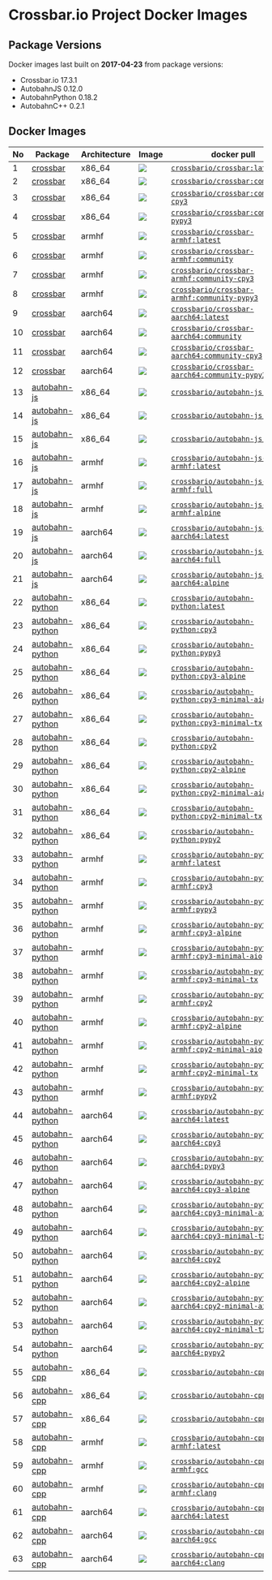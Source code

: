 # Crossbar.io Project Docker Images
## Package Versions

Docker images last built on **2017-04-23** from package versions:

* Crossbar.io 17.3.1
* AutobahnJS 0.12.0
* AutobahnPython 0.18.2
* AutobahnC++ 0.2.1

## Docker Images

No | Package | Architecture | Image | docker pull
---|---|---|---|---
1 | [crossbar](https://github.com/crossbario/crossbar) | x86_64 | [![](https://images.microbadger.com/badges/image/crossbario/autobahn-python-aarch64:cpy3-minimal-tx-0.18.2.svg)](https://microbadger.com/images/crossbario/autobahn-python-aarch64:cpy3-minimal-tx-0.18.2 "Metadata") | [`crossbario/crossbar:latest`](https://github.com/crossbario/crossbar-docker/blob/master/crossbar/x86_64/Dockerfile.latest)
2 | [crossbar](https://github.com/crossbario/crossbar) | x86_64 | [![](https://images.microbadger.com/badges/image/crossbario/autobahn-python-aarch64:cpy3-minimal-tx-0.18.2.svg)](https://microbadger.com/images/crossbario/autobahn-python-aarch64:cpy3-minimal-tx-0.18.2 "Metadata") | [`crossbario/crossbar:community`](https://github.com/crossbario/crossbar-docker/blob/master/crossbar/x86_64/Dockerfile.community)
3 | [crossbar](https://github.com/crossbario/crossbar) | x86_64 | [![](https://images.microbadger.com/badges/image/crossbario/autobahn-python-aarch64:cpy3-minimal-tx-0.18.2.svg)](https://microbadger.com/images/crossbario/autobahn-python-aarch64:cpy3-minimal-tx-0.18.2 "Metadata") | [`crossbario/crossbar:community-cpy3`](https://github.com/crossbario/crossbar-docker/blob/master/crossbar/x86_64/Dockerfile.community-cpy3)
4 | [crossbar](https://github.com/crossbario/crossbar) | x86_64 | [![](https://images.microbadger.com/badges/image/crossbario/autobahn-python-aarch64:cpy3-minimal-tx-0.18.2.svg)](https://microbadger.com/images/crossbario/autobahn-python-aarch64:cpy3-minimal-tx-0.18.2 "Metadata") | [`crossbario/crossbar:community-pypy3`](https://github.com/crossbario/crossbar-docker/blob/master/crossbar/x86_64/Dockerfile.community-pypy3)
5 | [crossbar](https://github.com/crossbario/crossbar) | armhf | [![](https://images.microbadger.com/badges/image/crossbario/autobahn-python-aarch64:cpy3-minimal-tx-0.18.2.svg)](https://microbadger.com/images/crossbario/autobahn-python-aarch64:cpy3-minimal-tx-0.18.2 "Metadata") | [`crossbario/crossbar-armhf:latest`](https://github.com/crossbario/crossbar-docker/blob/master/crossbar/armhf/Dockerfile.latest)
6 | [crossbar](https://github.com/crossbario/crossbar) | armhf | [![](https://images.microbadger.com/badges/image/crossbario/autobahn-python-aarch64:cpy3-minimal-tx-0.18.2.svg)](https://microbadger.com/images/crossbario/autobahn-python-aarch64:cpy3-minimal-tx-0.18.2 "Metadata") | [`crossbario/crossbar-armhf:community`](https://github.com/crossbario/crossbar-docker/blob/master/crossbar/armhf/Dockerfile.community)
7 | [crossbar](https://github.com/crossbario/crossbar) | armhf | [![](https://images.microbadger.com/badges/image/crossbario/autobahn-python-aarch64:cpy3-minimal-tx-0.18.2.svg)](https://microbadger.com/images/crossbario/autobahn-python-aarch64:cpy3-minimal-tx-0.18.2 "Metadata") | [`crossbario/crossbar-armhf:community-cpy3`](https://github.com/crossbario/crossbar-docker/blob/master/crossbar/armhf/Dockerfile.community-cpy3)
8 | [crossbar](https://github.com/crossbario/crossbar) | armhf | [![](https://images.microbadger.com/badges/image/crossbario/autobahn-python-aarch64:cpy3-minimal-tx-0.18.2.svg)](https://microbadger.com/images/crossbario/autobahn-python-aarch64:cpy3-minimal-tx-0.18.2 "Metadata") | [`crossbario/crossbar-armhf:community-pypy3`](https://github.com/crossbario/crossbar-docker/blob/master/crossbar/armhf/Dockerfile.community-pypy3)
9 | [crossbar](https://github.com/crossbario/crossbar) | aarch64 | [![](https://images.microbadger.com/badges/image/crossbario/autobahn-python-aarch64:cpy3-minimal-tx-0.18.2.svg)](https://microbadger.com/images/crossbario/autobahn-python-aarch64:cpy3-minimal-tx-0.18.2 "Metadata") | [`crossbario/crossbar-aarch64:latest`](https://github.com/crossbario/crossbar-docker/blob/master/crossbar/aarch64/Dockerfile.latest)
10 | [crossbar](https://github.com/crossbario/crossbar) | aarch64 | [![](https://images.microbadger.com/badges/image/crossbario/autobahn-python-aarch64:cpy3-minimal-tx-0.18.2.svg)](https://microbadger.com/images/crossbario/autobahn-python-aarch64:cpy3-minimal-tx-0.18.2 "Metadata") | [`crossbario/crossbar-aarch64:community`](https://github.com/crossbario/crossbar-docker/blob/master/crossbar/aarch64/Dockerfile.community)
11 | [crossbar](https://github.com/crossbario/crossbar) | aarch64 | [![](https://images.microbadger.com/badges/image/crossbario/autobahn-python-aarch64:cpy3-minimal-tx-0.18.2.svg)](https://microbadger.com/images/crossbario/autobahn-python-aarch64:cpy3-minimal-tx-0.18.2 "Metadata") | [`crossbario/crossbar-aarch64:community-cpy3`](https://github.com/crossbario/crossbar-docker/blob/master/crossbar/aarch64/Dockerfile.community-cpy3)
12 | [crossbar](https://github.com/crossbario/crossbar) | aarch64 | [![](https://images.microbadger.com/badges/image/crossbario/autobahn-python-aarch64:cpy3-minimal-tx-0.18.2.svg)](https://microbadger.com/images/crossbario/autobahn-python-aarch64:cpy3-minimal-tx-0.18.2 "Metadata") | [`crossbario/crossbar-aarch64:community-pypy3`](https://github.com/crossbario/crossbar-docker/blob/master/crossbar/aarch64/Dockerfile.community-pypy3)
13 | [autobahn-js](https://github.com/crossbario/autobahn-js) | x86_64 | [![](https://images.microbadger.com/badges/image/crossbario/autobahn-python-aarch64:cpy3-minimal-tx-0.18.2.svg)](https://microbadger.com/images/crossbario/autobahn-python-aarch64:cpy3-minimal-tx-0.18.2 "Metadata") | [`crossbario/autobahn-js:latest`](https://github.com/crossbario/crossbar-docker/blob/master/autobahn-js/x86_64/Dockerfile.latest)
14 | [autobahn-js](https://github.com/crossbario/autobahn-js) | x86_64 | [![](https://images.microbadger.com/badges/image/crossbario/autobahn-python-aarch64:cpy3-minimal-tx-0.18.2.svg)](https://microbadger.com/images/crossbario/autobahn-python-aarch64:cpy3-minimal-tx-0.18.2 "Metadata") | [`crossbario/autobahn-js:full`](https://github.com/crossbario/crossbar-docker/blob/master/autobahn-js/x86_64/Dockerfile.full)
15 | [autobahn-js](https://github.com/crossbario/autobahn-js) | x86_64 | [![](https://images.microbadger.com/badges/image/crossbario/autobahn-python-aarch64:cpy3-minimal-tx-0.18.2.svg)](https://microbadger.com/images/crossbario/autobahn-python-aarch64:cpy3-minimal-tx-0.18.2 "Metadata") | [`crossbario/autobahn-js:alpine`](https://github.com/crossbario/crossbar-docker/blob/master/autobahn-js/x86_64/Dockerfile.alpine)
16 | [autobahn-js](https://github.com/crossbario/autobahn-js) | armhf | [![](https://images.microbadger.com/badges/image/crossbario/autobahn-python-aarch64:cpy3-minimal-tx-0.18.2.svg)](https://microbadger.com/images/crossbario/autobahn-python-aarch64:cpy3-minimal-tx-0.18.2 "Metadata") | [`crossbario/autobahn-js-armhf:latest`](https://github.com/crossbario/crossbar-docker/blob/master/autobahn-js/armhf/Dockerfile.latest)
17 | [autobahn-js](https://github.com/crossbario/autobahn-js) | armhf | [![](https://images.microbadger.com/badges/image/crossbario/autobahn-python-aarch64:cpy3-minimal-tx-0.18.2.svg)](https://microbadger.com/images/crossbario/autobahn-python-aarch64:cpy3-minimal-tx-0.18.2 "Metadata") | [`crossbario/autobahn-js-armhf:full`](https://github.com/crossbario/crossbar-docker/blob/master/autobahn-js/armhf/Dockerfile.full)
18 | [autobahn-js](https://github.com/crossbario/autobahn-js) | armhf | [![](https://images.microbadger.com/badges/image/crossbario/autobahn-python-aarch64:cpy3-minimal-tx-0.18.2.svg)](https://microbadger.com/images/crossbario/autobahn-python-aarch64:cpy3-minimal-tx-0.18.2 "Metadata") | [`crossbario/autobahn-js-armhf:alpine`](https://github.com/crossbario/crossbar-docker/blob/master/autobahn-js/armhf/Dockerfile.alpine)
19 | [autobahn-js](https://github.com/crossbario/autobahn-js) | aarch64 | [![](https://images.microbadger.com/badges/image/crossbario/autobahn-python-aarch64:cpy3-minimal-tx-0.18.2.svg)](https://microbadger.com/images/crossbario/autobahn-python-aarch64:cpy3-minimal-tx-0.18.2 "Metadata") | [`crossbario/autobahn-js-aarch64:latest`](https://github.com/crossbario/crossbar-docker/blob/master/autobahn-js/aarch64/Dockerfile.latest)
20 | [autobahn-js](https://github.com/crossbario/autobahn-js) | aarch64 | [![](https://images.microbadger.com/badges/image/crossbario/autobahn-python-aarch64:cpy3-minimal-tx-0.18.2.svg)](https://microbadger.com/images/crossbario/autobahn-python-aarch64:cpy3-minimal-tx-0.18.2 "Metadata") | [`crossbario/autobahn-js-aarch64:full`](https://github.com/crossbario/crossbar-docker/blob/master/autobahn-js/aarch64/Dockerfile.full)
21 | [autobahn-js](https://github.com/crossbario/autobahn-js) | aarch64 | [![](https://images.microbadger.com/badges/image/crossbario/autobahn-python-aarch64:cpy3-minimal-tx-0.18.2.svg)](https://microbadger.com/images/crossbario/autobahn-python-aarch64:cpy3-minimal-tx-0.18.2 "Metadata") | [`crossbario/autobahn-js-aarch64:alpine`](https://github.com/crossbario/crossbar-docker/blob/master/autobahn-js/aarch64/Dockerfile.alpine)
22 | [autobahn-python](https://github.com/crossbario/autobahn-python) | x86_64 | [![](https://images.microbadger.com/badges/image/crossbario/autobahn-python-aarch64:cpy3-minimal-tx-0.18.2.svg)](https://microbadger.com/images/crossbario/autobahn-python-aarch64:cpy3-minimal-tx-0.18.2 "Metadata") | [`crossbario/autobahn-python:latest`](https://github.com/crossbario/crossbar-docker/blob/master/autobahn-python/x86_64/Dockerfile.latest)
23 | [autobahn-python](https://github.com/crossbario/autobahn-python) | x86_64 | [![](https://images.microbadger.com/badges/image/crossbario/autobahn-python-aarch64:cpy3-minimal-tx-0.18.2.svg)](https://microbadger.com/images/crossbario/autobahn-python-aarch64:cpy3-minimal-tx-0.18.2 "Metadata") | [`crossbario/autobahn-python:cpy3`](https://github.com/crossbario/crossbar-docker/blob/master/autobahn-python/x86_64/Dockerfile.cpy3)
24 | [autobahn-python](https://github.com/crossbario/autobahn-python) | x86_64 | [![](https://images.microbadger.com/badges/image/crossbario/autobahn-python-aarch64:cpy3-minimal-tx-0.18.2.svg)](https://microbadger.com/images/crossbario/autobahn-python-aarch64:cpy3-minimal-tx-0.18.2 "Metadata") | [`crossbario/autobahn-python:pypy3`](https://github.com/crossbario/crossbar-docker/blob/master/autobahn-python/x86_64/Dockerfile.pypy3)
25 | [autobahn-python](https://github.com/crossbario/autobahn-python) | x86_64 | [![](https://images.microbadger.com/badges/image/crossbario/autobahn-python-aarch64:cpy3-minimal-tx-0.18.2.svg)](https://microbadger.com/images/crossbario/autobahn-python-aarch64:cpy3-minimal-tx-0.18.2 "Metadata") | [`crossbario/autobahn-python:cpy3-alpine`](https://github.com/crossbario/crossbar-docker/blob/master/autobahn-python/x86_64/Dockerfile.cpy3-alpine)
26 | [autobahn-python](https://github.com/crossbario/autobahn-python) | x86_64 | [![](https://images.microbadger.com/badges/image/crossbario/autobahn-python-aarch64:cpy3-minimal-tx-0.18.2.svg)](https://microbadger.com/images/crossbario/autobahn-python-aarch64:cpy3-minimal-tx-0.18.2 "Metadata") | [`crossbario/autobahn-python:cpy3-minimal-aio`](https://github.com/crossbario/crossbar-docker/blob/master/autobahn-python/x86_64/Dockerfile.cpy3-minimal-aio)
27 | [autobahn-python](https://github.com/crossbario/autobahn-python) | x86_64 | [![](https://images.microbadger.com/badges/image/crossbario/autobahn-python-aarch64:cpy3-minimal-tx-0.18.2.svg)](https://microbadger.com/images/crossbario/autobahn-python-aarch64:cpy3-minimal-tx-0.18.2 "Metadata") | [`crossbario/autobahn-python:cpy3-minimal-tx`](https://github.com/crossbario/crossbar-docker/blob/master/autobahn-python/x86_64/Dockerfile.cpy3-minimal-tx)
28 | [autobahn-python](https://github.com/crossbario/autobahn-python) | x86_64 | [![](https://images.microbadger.com/badges/image/crossbario/autobahn-python-aarch64:cpy3-minimal-tx-0.18.2.svg)](https://microbadger.com/images/crossbario/autobahn-python-aarch64:cpy3-minimal-tx-0.18.2 "Metadata") | [`crossbario/autobahn-python:cpy2`](https://github.com/crossbario/crossbar-docker/blob/master/autobahn-python/x86_64/Dockerfile.cpy2)
29 | [autobahn-python](https://github.com/crossbario/autobahn-python) | x86_64 | [![](https://images.microbadger.com/badges/image/crossbario/autobahn-python-aarch64:cpy3-minimal-tx-0.18.2.svg)](https://microbadger.com/images/crossbario/autobahn-python-aarch64:cpy3-minimal-tx-0.18.2 "Metadata") | [`crossbario/autobahn-python:cpy2-alpine`](https://github.com/crossbario/crossbar-docker/blob/master/autobahn-python/x86_64/Dockerfile.cpy2-alpine)
30 | [autobahn-python](https://github.com/crossbario/autobahn-python) | x86_64 | [![](https://images.microbadger.com/badges/image/crossbario/autobahn-python-aarch64:cpy3-minimal-tx-0.18.2.svg)](https://microbadger.com/images/crossbario/autobahn-python-aarch64:cpy3-minimal-tx-0.18.2 "Metadata") | [`crossbario/autobahn-python:cpy2-minimal-aio`](https://github.com/crossbario/crossbar-docker/blob/master/autobahn-python/x86_64/Dockerfile.cpy2-minimal-aio)
31 | [autobahn-python](https://github.com/crossbario/autobahn-python) | x86_64 | [![](https://images.microbadger.com/badges/image/crossbario/autobahn-python-aarch64:cpy3-minimal-tx-0.18.2.svg)](https://microbadger.com/images/crossbario/autobahn-python-aarch64:cpy3-minimal-tx-0.18.2 "Metadata") | [`crossbario/autobahn-python:cpy2-minimal-tx`](https://github.com/crossbario/crossbar-docker/blob/master/autobahn-python/x86_64/Dockerfile.cpy2-minimal-tx)
32 | [autobahn-python](https://github.com/crossbario/autobahn-python) | x86_64 | [![](https://images.microbadger.com/badges/image/crossbario/autobahn-python-aarch64:cpy3-minimal-tx-0.18.2.svg)](https://microbadger.com/images/crossbario/autobahn-python-aarch64:cpy3-minimal-tx-0.18.2 "Metadata") | [`crossbario/autobahn-python:pypy2`](https://github.com/crossbario/crossbar-docker/blob/master/autobahn-python/x86_64/Dockerfile.pypy2)
33 | [autobahn-python](https://github.com/crossbario/autobahn-python) | armhf | [![](https://images.microbadger.com/badges/image/crossbario/autobahn-python-aarch64:cpy3-minimal-tx-0.18.2.svg)](https://microbadger.com/images/crossbario/autobahn-python-aarch64:cpy3-minimal-tx-0.18.2 "Metadata") | [`crossbario/autobahn-python-armhf:latest`](https://github.com/crossbario/crossbar-docker/blob/master/autobahn-python/armhf/Dockerfile.latest)
34 | [autobahn-python](https://github.com/crossbario/autobahn-python) | armhf | [![](https://images.microbadger.com/badges/image/crossbario/autobahn-python-aarch64:cpy3-minimal-tx-0.18.2.svg)](https://microbadger.com/images/crossbario/autobahn-python-aarch64:cpy3-minimal-tx-0.18.2 "Metadata") | [`crossbario/autobahn-python-armhf:cpy3`](https://github.com/crossbario/crossbar-docker/blob/master/autobahn-python/armhf/Dockerfile.cpy3)
35 | [autobahn-python](https://github.com/crossbario/autobahn-python) | armhf | [![](https://images.microbadger.com/badges/image/crossbario/autobahn-python-aarch64:cpy3-minimal-tx-0.18.2.svg)](https://microbadger.com/images/crossbario/autobahn-python-aarch64:cpy3-minimal-tx-0.18.2 "Metadata") | [`crossbario/autobahn-python-armhf:pypy3`](https://github.com/crossbario/crossbar-docker/blob/master/autobahn-python/armhf/Dockerfile.pypy3)
36 | [autobahn-python](https://github.com/crossbario/autobahn-python) | armhf | [![](https://images.microbadger.com/badges/image/crossbario/autobahn-python-aarch64:cpy3-minimal-tx-0.18.2.svg)](https://microbadger.com/images/crossbario/autobahn-python-aarch64:cpy3-minimal-tx-0.18.2 "Metadata") | [`crossbario/autobahn-python-armhf:cpy3-alpine`](https://github.com/crossbario/crossbar-docker/blob/master/autobahn-python/armhf/Dockerfile.cpy3-alpine)
37 | [autobahn-python](https://github.com/crossbario/autobahn-python) | armhf | [![](https://images.microbadger.com/badges/image/crossbario/autobahn-python-aarch64:cpy3-minimal-tx-0.18.2.svg)](https://microbadger.com/images/crossbario/autobahn-python-aarch64:cpy3-minimal-tx-0.18.2 "Metadata") | [`crossbario/autobahn-python-armhf:cpy3-minimal-aio`](https://github.com/crossbario/crossbar-docker/blob/master/autobahn-python/armhf/Dockerfile.cpy3-minimal-aio)
38 | [autobahn-python](https://github.com/crossbario/autobahn-python) | armhf | [![](https://images.microbadger.com/badges/image/crossbario/autobahn-python-aarch64:cpy3-minimal-tx-0.18.2.svg)](https://microbadger.com/images/crossbario/autobahn-python-aarch64:cpy3-minimal-tx-0.18.2 "Metadata") | [`crossbario/autobahn-python-armhf:cpy3-minimal-tx`](https://github.com/crossbario/crossbar-docker/blob/master/autobahn-python/armhf/Dockerfile.cpy3-minimal-tx)
39 | [autobahn-python](https://github.com/crossbario/autobahn-python) | armhf | [![](https://images.microbadger.com/badges/image/crossbario/autobahn-python-aarch64:cpy3-minimal-tx-0.18.2.svg)](https://microbadger.com/images/crossbario/autobahn-python-aarch64:cpy3-minimal-tx-0.18.2 "Metadata") | [`crossbario/autobahn-python-armhf:cpy2`](https://github.com/crossbario/crossbar-docker/blob/master/autobahn-python/armhf/Dockerfile.cpy2)
40 | [autobahn-python](https://github.com/crossbario/autobahn-python) | armhf | [![](https://images.microbadger.com/badges/image/crossbario/autobahn-python-aarch64:cpy3-minimal-tx-0.18.2.svg)](https://microbadger.com/images/crossbario/autobahn-python-aarch64:cpy3-minimal-tx-0.18.2 "Metadata") | [`crossbario/autobahn-python-armhf:cpy2-alpine`](https://github.com/crossbario/crossbar-docker/blob/master/autobahn-python/armhf/Dockerfile.cpy2-alpine)
41 | [autobahn-python](https://github.com/crossbario/autobahn-python) | armhf | [![](https://images.microbadger.com/badges/image/crossbario/autobahn-python-aarch64:cpy3-minimal-tx-0.18.2.svg)](https://microbadger.com/images/crossbario/autobahn-python-aarch64:cpy3-minimal-tx-0.18.2 "Metadata") | [`crossbario/autobahn-python-armhf:cpy2-minimal-aio`](https://github.com/crossbario/crossbar-docker/blob/master/autobahn-python/armhf/Dockerfile.cpy2-minimal-aio)
42 | [autobahn-python](https://github.com/crossbario/autobahn-python) | armhf | [![](https://images.microbadger.com/badges/image/crossbario/autobahn-python-aarch64:cpy3-minimal-tx-0.18.2.svg)](https://microbadger.com/images/crossbario/autobahn-python-aarch64:cpy3-minimal-tx-0.18.2 "Metadata") | [`crossbario/autobahn-python-armhf:cpy2-minimal-tx`](https://github.com/crossbario/crossbar-docker/blob/master/autobahn-python/armhf/Dockerfile.cpy2-minimal-tx)
43 | [autobahn-python](https://github.com/crossbario/autobahn-python) | armhf | [![](https://images.microbadger.com/badges/image/crossbario/autobahn-python-aarch64:cpy3-minimal-tx-0.18.2.svg)](https://microbadger.com/images/crossbario/autobahn-python-aarch64:cpy3-minimal-tx-0.18.2 "Metadata") | [`crossbario/autobahn-python-armhf:pypy2`](https://github.com/crossbario/crossbar-docker/blob/master/autobahn-python/armhf/Dockerfile.pypy2)
44 | [autobahn-python](https://github.com/crossbario/autobahn-python) | aarch64 | [![](https://images.microbadger.com/badges/image/crossbario/autobahn-python-aarch64:cpy3-minimal-tx-0.18.2.svg)](https://microbadger.com/images/crossbario/autobahn-python-aarch64:cpy3-minimal-tx-0.18.2 "Metadata") | [`crossbario/autobahn-python-aarch64:latest`](https://github.com/crossbario/crossbar-docker/blob/master/autobahn-python/aarch64/Dockerfile.latest)
45 | [autobahn-python](https://github.com/crossbario/autobahn-python) | aarch64 | [![](https://images.microbadger.com/badges/image/crossbario/autobahn-python-aarch64:cpy3-minimal-tx-0.18.2.svg)](https://microbadger.com/images/crossbario/autobahn-python-aarch64:cpy3-minimal-tx-0.18.2 "Metadata") | [`crossbario/autobahn-python-aarch64:cpy3`](https://github.com/crossbario/crossbar-docker/blob/master/autobahn-python/aarch64/Dockerfile.cpy3)
46 | [autobahn-python](https://github.com/crossbario/autobahn-python) | aarch64 | [![](https://images.microbadger.com/badges/image/crossbario/autobahn-python-aarch64:cpy3-minimal-tx-0.18.2.svg)](https://microbadger.com/images/crossbario/autobahn-python-aarch64:cpy3-minimal-tx-0.18.2 "Metadata") | [`crossbario/autobahn-python-aarch64:pypy3`](https://github.com/crossbario/crossbar-docker/blob/master/autobahn-python/aarch64/Dockerfile.pypy3)
47 | [autobahn-python](https://github.com/crossbario/autobahn-python) | aarch64 | [![](https://images.microbadger.com/badges/image/crossbario/autobahn-python-aarch64:cpy3-minimal-tx-0.18.2.svg)](https://microbadger.com/images/crossbario/autobahn-python-aarch64:cpy3-minimal-tx-0.18.2 "Metadata") | [`crossbario/autobahn-python-aarch64:cpy3-alpine`](https://github.com/crossbario/crossbar-docker/blob/master/autobahn-python/aarch64/Dockerfile.cpy3-alpine)
48 | [autobahn-python](https://github.com/crossbario/autobahn-python) | aarch64 | [![](https://images.microbadger.com/badges/image/crossbario/autobahn-python-aarch64:cpy3-minimal-tx-0.18.2.svg)](https://microbadger.com/images/crossbario/autobahn-python-aarch64:cpy3-minimal-tx-0.18.2 "Metadata") | [`crossbario/autobahn-python-aarch64:cpy3-minimal-aio`](https://github.com/crossbario/crossbar-docker/blob/master/autobahn-python/aarch64/Dockerfile.cpy3-minimal-aio)
49 | [autobahn-python](https://github.com/crossbario/autobahn-python) | aarch64 | [![](https://images.microbadger.com/badges/image/crossbario/autobahn-python-aarch64:cpy3-minimal-tx-0.18.2.svg)](https://microbadger.com/images/crossbario/autobahn-python-aarch64:cpy3-minimal-tx-0.18.2 "Metadata") | [`crossbario/autobahn-python-aarch64:cpy3-minimal-tx`](https://github.com/crossbario/crossbar-docker/blob/master/autobahn-python/aarch64/Dockerfile.cpy3-minimal-tx)
50 | [autobahn-python](https://github.com/crossbario/autobahn-python) | aarch64 | [![](https://images.microbadger.com/badges/image/crossbario/autobahn-python-aarch64:cpy3-minimal-tx-0.18.2.svg)](https://microbadger.com/images/crossbario/autobahn-python-aarch64:cpy3-minimal-tx-0.18.2 "Metadata") | [`crossbario/autobahn-python-aarch64:cpy2`](https://github.com/crossbario/crossbar-docker/blob/master/autobahn-python/aarch64/Dockerfile.cpy2)
51 | [autobahn-python](https://github.com/crossbario/autobahn-python) | aarch64 | [![](https://images.microbadger.com/badges/image/crossbario/autobahn-python-aarch64:cpy3-minimal-tx-0.18.2.svg)](https://microbadger.com/images/crossbario/autobahn-python-aarch64:cpy3-minimal-tx-0.18.2 "Metadata") | [`crossbario/autobahn-python-aarch64:cpy2-alpine`](https://github.com/crossbario/crossbar-docker/blob/master/autobahn-python/aarch64/Dockerfile.cpy2-alpine)
52 | [autobahn-python](https://github.com/crossbario/autobahn-python) | aarch64 | [![](https://images.microbadger.com/badges/image/crossbario/autobahn-python-aarch64:cpy3-minimal-tx-0.18.2.svg)](https://microbadger.com/images/crossbario/autobahn-python-aarch64:cpy3-minimal-tx-0.18.2 "Metadata") | [`crossbario/autobahn-python-aarch64:cpy2-minimal-aio`](https://github.com/crossbario/crossbar-docker/blob/master/autobahn-python/aarch64/Dockerfile.cpy2-minimal-aio)
53 | [autobahn-python](https://github.com/crossbario/autobahn-python) | aarch64 | [![](https://images.microbadger.com/badges/image/crossbario/autobahn-python-aarch64:cpy3-minimal-tx-0.18.2.svg)](https://microbadger.com/images/crossbario/autobahn-python-aarch64:cpy3-minimal-tx-0.18.2 "Metadata") | [`crossbario/autobahn-python-aarch64:cpy2-minimal-tx`](https://github.com/crossbario/crossbar-docker/blob/master/autobahn-python/aarch64/Dockerfile.cpy2-minimal-tx)
54 | [autobahn-python](https://github.com/crossbario/autobahn-python) | aarch64 | [![](https://images.microbadger.com/badges/image/crossbario/autobahn-python-aarch64:cpy3-minimal-tx-0.18.2.svg)](https://microbadger.com/images/crossbario/autobahn-python-aarch64:cpy3-minimal-tx-0.18.2 "Metadata") | [`crossbario/autobahn-python-aarch64:pypy2`](https://github.com/crossbario/crossbar-docker/blob/master/autobahn-python/aarch64/Dockerfile.pypy2)
55 | [autobahn-cpp](https://github.com/crossbario/autobahn-cpp) | x86_64 | [![](https://images.microbadger.com/badges/image/crossbario/autobahn-python-aarch64:cpy3-minimal-tx-0.18.2.svg)](https://microbadger.com/images/crossbario/autobahn-python-aarch64:cpy3-minimal-tx-0.18.2 "Metadata") | [`crossbario/autobahn-cpp:latest`](https://github.com/crossbario/crossbar-docker/blob/master/autobahn-cpp/x86_64/Dockerfile.latest)
56 | [autobahn-cpp](https://github.com/crossbario/autobahn-cpp) | x86_64 | [![](https://images.microbadger.com/badges/image/crossbario/autobahn-python-aarch64:cpy3-minimal-tx-0.18.2.svg)](https://microbadger.com/images/crossbario/autobahn-python-aarch64:cpy3-minimal-tx-0.18.2 "Metadata") | [`crossbario/autobahn-cpp:gcc`](https://github.com/crossbario/crossbar-docker/blob/master/autobahn-cpp/x86_64/Dockerfile.gcc)
57 | [autobahn-cpp](https://github.com/crossbario/autobahn-cpp) | x86_64 | [![](https://images.microbadger.com/badges/image/crossbario/autobahn-python-aarch64:cpy3-minimal-tx-0.18.2.svg)](https://microbadger.com/images/crossbario/autobahn-python-aarch64:cpy3-minimal-tx-0.18.2 "Metadata") | [`crossbario/autobahn-cpp:clang`](https://github.com/crossbario/crossbar-docker/blob/master/autobahn-cpp/x86_64/Dockerfile.clang)
58 | [autobahn-cpp](https://github.com/crossbario/autobahn-cpp) | armhf | [![](https://images.microbadger.com/badges/image/crossbario/autobahn-python-aarch64:cpy3-minimal-tx-0.18.2.svg)](https://microbadger.com/images/crossbario/autobahn-python-aarch64:cpy3-minimal-tx-0.18.2 "Metadata") | [`crossbario/autobahn-cpp-armhf:latest`](https://github.com/crossbario/crossbar-docker/blob/master/autobahn-cpp/armhf/Dockerfile.latest)
59 | [autobahn-cpp](https://github.com/crossbario/autobahn-cpp) | armhf | [![](https://images.microbadger.com/badges/image/crossbario/autobahn-python-aarch64:cpy3-minimal-tx-0.18.2.svg)](https://microbadger.com/images/crossbario/autobahn-python-aarch64:cpy3-minimal-tx-0.18.2 "Metadata") | [`crossbario/autobahn-cpp-armhf:gcc`](https://github.com/crossbario/crossbar-docker/blob/master/autobahn-cpp/armhf/Dockerfile.gcc)
60 | [autobahn-cpp](https://github.com/crossbario/autobahn-cpp) | armhf | [![](https://images.microbadger.com/badges/image/crossbario/autobahn-python-aarch64:cpy3-minimal-tx-0.18.2.svg)](https://microbadger.com/images/crossbario/autobahn-python-aarch64:cpy3-minimal-tx-0.18.2 "Metadata") | [`crossbario/autobahn-cpp-armhf:clang`](https://github.com/crossbario/crossbar-docker/blob/master/autobahn-cpp/armhf/Dockerfile.clang)
61 | [autobahn-cpp](https://github.com/crossbario/autobahn-cpp) | aarch64 | [![](https://images.microbadger.com/badges/image/crossbario/autobahn-python-aarch64:cpy3-minimal-tx-0.18.2.svg)](https://microbadger.com/images/crossbario/autobahn-python-aarch64:cpy3-minimal-tx-0.18.2 "Metadata") | [`crossbario/autobahn-cpp-aarch64:latest`](https://github.com/crossbario/crossbar-docker/blob/master/autobahn-cpp/aarch64/Dockerfile.latest)
62 | [autobahn-cpp](https://github.com/crossbario/autobahn-cpp) | aarch64 | [![](https://images.microbadger.com/badges/image/crossbario/autobahn-python-aarch64:cpy3-minimal-tx-0.18.2.svg)](https://microbadger.com/images/crossbario/autobahn-python-aarch64:cpy3-minimal-tx-0.18.2 "Metadata") | [`crossbario/autobahn-cpp-aarch64:gcc`](https://github.com/crossbario/crossbar-docker/blob/master/autobahn-cpp/aarch64/Dockerfile.gcc)
63 | [autobahn-cpp](https://github.com/crossbario/autobahn-cpp) | aarch64 | [![](https://images.microbadger.com/badges/image/crossbario/autobahn-python-aarch64:cpy3-minimal-tx-0.18.2.svg)](https://microbadger.com/images/crossbario/autobahn-python-aarch64:cpy3-minimal-tx-0.18.2 "Metadata") | [`crossbario/autobahn-cpp-aarch64:clang`](https://github.com/crossbario/crossbar-docker/blob/master/autobahn-cpp/aarch64/Dockerfile.clang)
